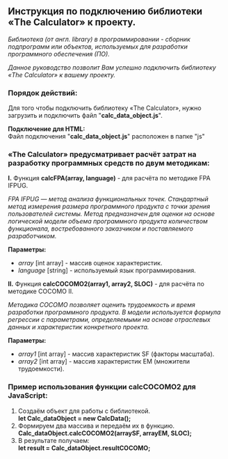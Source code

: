 ##  Инструкция по подключению библиотеки «The Calculator» к проекту.

_Библиотека (от англ. library) в программировании - сборник подпрограмм или объектов, используемых для разработки программного обеспечения (ПО)._

_Данное руководство позволит Вам успешно подключить библиотеку «The Calculator» к вашему проекту._

### Порядок действий:

Для того чтобы подключить библиотеку «The Calculator», нужно загрузить и подключить файл "**calc_data_object.js**".

**Подключение для HTML:**
<br> Файл подключения "**calc_data_object.js**" расположен в папке "js"

### «The Calculator» предусматривает расчёт затрат на разработку программных средств по двум методикам:

**I.**  Функция **calcFPA(array, language)** - для расчёта по методике FPA IFPUG.

 _FPA IFPUG — метод анализа функциональных точек. Стандартный метод измерения размера программного продукта с точки зрения пользователей системы. Метод предназначен для оценки на основе логической модели объема программного продукта количеством функционала, востребованного заказчиком и поставляемого разработчиком._

**Параметры:**
* _array_ [int array] - массив оценок характеристик.
* _language_ [string] - используемый язык программирования.

**II.**  Функция **calcCOCOMO2(array1, array2, SLOC)** - для расчёта по методике COCOMO II.

_Методика COCOMO позволяет оценить трудоемкость и время разработки программного продукта.  В модели используется формула регрессии с параметрами, определяемыми на основе отраслевых данных и характеристик конкретного проекта._

**Параметры:**
* _array1_ [int array] - массив характеристик SF (факторы масштаба).
* _array2_ [int array] - массив характеристик EM (множители трудоемкости).

### Пример использования функции calcCOCOMO2 для JavaScript:
 1. Создаём объект для работы с библиотекой.
<br> **let Calc_dataObject = new CalcData();**
 2. Формируем два массива и передаём их в функцию.
<br> **Calc_dataObject.calcCOCOMO2(arraySF, arrayEM, SLOC);**
 3. В результате получаем:
<br>  **let result = Calc_dataObject.resultCOCOMO;**

